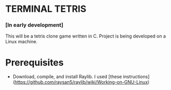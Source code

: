 # TERMINAL TETRIS

### [In early development]

This will be a tetris clone game written in C.
Project is being developed on a Linux machine.

# Prerequisites
- Download, compile, and install Raylib. I used [these instructions] (https://github.com/raysan5/raylib/wiki/Working-on-GNU-Linux)